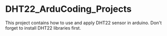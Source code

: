 # DHT22_ArduCoding_Projects
This project contains how to use and apply DHT22 sensor in arduino. Don't forget to install DHT22 libraries first.
